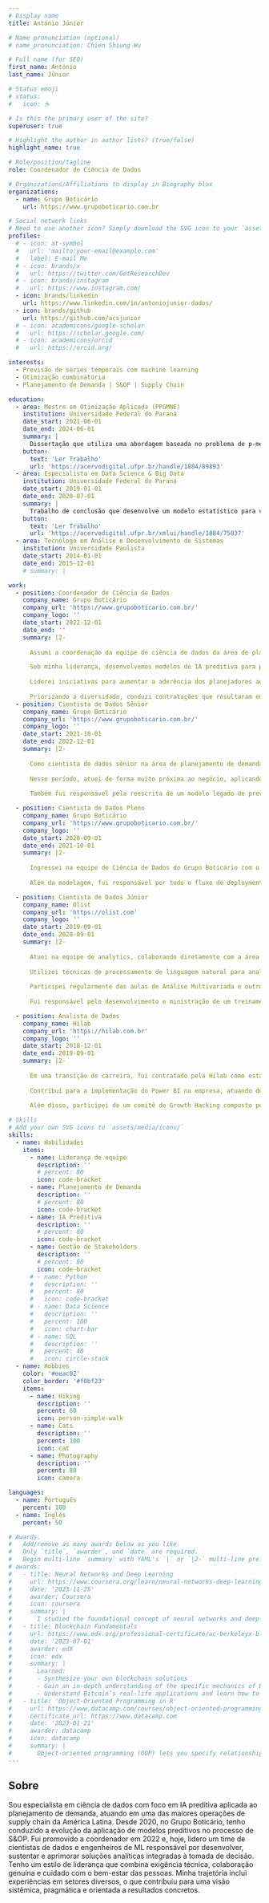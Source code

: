 ```yaml
---
# Display name
title: António Júnior

# Name pronunciation (optional)
# name_pronunciation: Chien Shiung Wu

# Full name (for SEO)
first_name: António
last_name: Júnior

# Status emoji
# status:
#   icon: ☕️

# Is this the primary user of the site?
superuser: true

# Highlight the author in author lists? (true/false)
highlight_name: true

# Role/position/tagline
role: Coordenador de Ciência de Dados

# Organizations/Affiliations to display in Biography blox
organizations:
  - name: Grupo Boticário
    url: https://www.grupoboticario.com.br

# Social network links
# Need to use another icon? Simply download the SVG icon to your `assets/media/icons/` folder.
profiles:
  # - icon: at-symbol
  #   url: 'mailto:your-email@example.com'
  #   label: E-mail Me
  # - icon: brands/x
  #   url: https://twitter.com/GetResearchDev
  # - icon: brands/instagram
  #   url: https://www.instagram.com/
  - icon: brands/linkedin
    url: https://www.linkedin.com/in/antoniojunior-dados/
  - icon: brands/github
    url: https://github.com/acsjunior
  # - icon: academicons/google-scholar
  #   url: https://scholar.google.com/
  # - icon: academicons/orcid
  #   url: https://orcid.org/

interests:
  - Previsão de séries temporais com machine learning
  - Otimização combinatória
  - Planejamento de Demanda | S&OP | Supply Chain

education:
  - area: Mestre em Otimização Aplicada (PPGMNE)
    institution: Universidade Federal do Paraná
    date_start: 2021-06-01
    date_end: 2024-06-01
    summary: |
      Dissertação que utiliza uma abordagem baseada no problema de p-medianas para otimizar a localização das unidades da Polícia Rodoviária Federal no Paraná, visando aumentar a eficiência no uso dos recursos públicos. O estudo analisa dados de acidentes para propor cenários de expansão e realocação das unidades, com foco na melhoria da segurança viária.
    button:
      text: 'Ler Trabalho'
      url: 'https://acervodigital.ufpr.br/handle/1884/89893'
  - area: Especialista em Data Science & Big Data
    institution: Universidade Federal do Paraná
    date_start: 2019-01-01
    date_end: 2020-07-01
    summary: |
      Trabalho de conclusão que desenvolve um modelo estatístico para classificar clientes propensos a churn em uma startup brasileira. O estudo inclui um rigoroso processo de preparação de dados e validação do modelo, oferecendo insights valiosos para estratégias personalizadas de retenção.
    button:
      text: 'Ler Trabalho'
      url: 'https://acervodigital.ufpr.br/xmlui/handle/1884/75037'
  - area: Tecnólogo em Análise e Desenvolvimento de Sistemas 
    institution: Universidade Paulista
    date_start: 2014-01-01
    date_end: 2015-12-01
    # summary: |

work:
  - position: Coordenador de Ciência de Dados
    company_name: Grupo Boticário
    company_url: 'https://www.grupoboticario.com.br/'
    company_logo: ''
    date_start: 2022-12-01
    date_end: ''
    summary: |2-
      
      Assumi a coordenação da equipe de ciência de dados da área de planejamento de demanda durante a migração dos modelos de IA preditiva para uma nova plataforma proprietária de planejamento. Conduzi essa migração com foco em estabilidade, governança e alinhamento entre tecnologia e negócio.

      Sob minha liderança, desenvolvemos modelos de IA preditiva para previsão de demanda de novas marcas e canais de venda do grupo, alcançando o maior número de modelos produtivos já registrados na história do GB. Esse avanço foi viabilizado pela consolidação de um time altamente técnico, pela evolução dos pipelines de MLOps e por um fluxo de desenvolvimento que permitiu acelerar entregas incrementais sem abrir mão de robustez, escalabilidade e alinhamento com o negócio. Também liderei experimentos para melhoria contínua dos modelos, que impactaram significativamente métricas como WMAPE e Bias, além de promover a cultura da perenidade e escalabilidade das soluções a partir do amadurecimento da equipe em engenharia de software e MLOps.
      
      Liderei iniciativas para aumentar a aderência dos planejadores aos modelos, como o desenvolvimento de um farol de confiabilidade das previsões e de um módulo de explicabilidade que permite aos usuários compreender o impacto de fatores como sazonalidade, canibalização, elasticidade de preço, ressaca e promoções nas previsões geradas. Também conduzi um projeto estratégico com consultoria externa para experimentação de novas abordagens preditivas, no qual nossos modelos foram validados como referência de mercado.
      
      Priorizando a diversidade, conduzi contratações que resultaram em um time com equilíbrio de gênero (50% mulheres). Cultivo um ambiente leve, colaborativo e tecnicamente exigente, com foco genuíno no bem-estar e no desenvolvimento da equipe. Como resultado, mantemos altos níveis de engajamento na plataforma Team Culture, com destaque para os pilares de Liderança, Felicidade, Bem-Estar, Feedback e Crescimento Pessoal.
  - position: Cientista de Dados Sênior
    company_name: Grupo Boticário
    company_url: 'https://www.grupoboticario.com.br/'
    company_logo: ''
    date_start: 2021-10-01
    date_end: 2022-12-01
    summary: |2-
      
      Como cientista de dados sênior na área de planejamento de demanda, atuei durante a estruturação da plataforma de dados corporativa no Google Cloud Platform (GCP), contribuindo com a homologação de dezenas de tabelas e com a tradução de regras críticas da malha logística para uma tabela estruturada e democratizada na nova arquitetura.
      
      Nesse período, atuei de forma muito próxima ao negócio, aplicando abordagens como o Dynamic Time Warping em um teste A/B para avaliar mudanças no comportamento de compra de franqueados em função de uma proposta de alteração no processo de cancelamento de pedidos pendentes. A análise resultou em uma proposta de solução, que foi implementada com sucesso.
      
      Também fui responsável pela reescrita de um modelo legado de previsão de demanda para Python com LightGBM, garantindo sua integração à nova plataforma de planejamento de demanda desenvolvida pelo time de tecnologia do Grupo Boticário.

  - position: Cientista de Dados Pleno
    company_name: Grupo Boticário
    company_url: 'https://www.grupoboticario.com.br/'
    company_logo: ''
    date_start: 2020-09-01
    date_end: 2021-10-01
    summary: |2-
      
      Ingressei na equipe de Ciência de Dados do Grupo Boticário com o objetivo de desenvolver soluções preditivas que apoiassem o time de planejamento de demanda na tomada de decisão. Fui responsável por desenvolver um modelo de IA preditiva baseado em Gradient Boosting para prever a probabilidade de uma previsão estatística precisar de ajuste pelos planejadores de demanda. Essa solução se tornou essencial para ajudar os times a priorizarem quais previsões ajustar, em um cenário de sobrecarga e alta incerteza comportamental dos canais de venda durante a pandemia de COVID-19. 
      
      Além da modelagem, fui responsável por todo o fluxo de deployment, monitoramento e sustentação da solução, garantindo sua operação em ambiente produtivo com governança e rastreabilidade.

  - position: Cientista de Dados Júnior
    company_name: Olist
    company_url: 'https://olist.com'
    company_logo: ''
    date_start: 2019-09-01
    date_end: 2020-09-01
    summary: |2-
      
      Atuei na equipe de analytics, colaborando diretamente com a área de relacionamento com o consumidor. Desenvolvi o primeiro modelo de probabilidade de churn da empresa, que originou este [artigo científico](https://acervodigital.ufpr.br/xmlui/handle/1884/75037).
      
      Utilizei técnicas de processamento de linguagem natural para analisar avaliações e comentários de consumidores, propondo ações estratégicas para aprimorar a qualidade do serviço e, consequentemente, melhorar as avaliações da loja oficial da empresa em marketplaces como Mercado Livre e Americanas.
      
      Participei regularmente das aulas de Análise Multivariada e outros tópicos de estatística ministradas pelo professor Anselmo Chaves da UFPR, realizadas nas dependências da empresa. Também participei de workshops e eventos acadêmicos, como o Simpósio de Pesquisa Operacional e Logística da Marinha de 2019, no Rio de Janeiro.
      
      Fui responsável pelo desenvolvimento e ministração de um treinamento de 8 horas em Google Sheets para colaboradores de diversos setores, além de colaborar no desenvolvimento do novo processo de integração de novos colaboradores.

  - position: Analista de Dados
    company_name: Hilab
    company_url: 'https://hilab.com.br'
    company_logo: ''
    date_start: 2018-12-01
    date_end: 2019-09-01
    summary: |2-
      
      Em uma transição de carreira, fui contratado pela Hilab como estagiário aos 32 anos, enquanto cursava Bacharelado em Matemática como segunda graduação. Após quatro meses, fui efetivado como Analista de Dados.
      
      Contribuí para a implementação do Power BI na empresa, atuando desde o projeto do data warehouse no Amazon Redshift e o desenvolvimento de pipelines para ingestão de dados no Amazon S3, provenientes do Azure Cosmos DB, até a construção de dashboards e relatórios interativos para diversos departamentos.
      
      Além disso, participei de um comitê de Growth Hacking composto por membros de diferentes áreas, com foco na avaliação dos principais desafios e alavancas da empresa, levantamento e priorização de hipóteses e modelagem de experimentos.

# Skills
# Add your own SVG icons to `assets/media/icons/`
skills:
  - name: Habilidades
    items:
      - name: Liderança de equipe
        description: ''
        # percent: 80
        icon: code-bracket
      - name: Planejamento de Demanda
        description: ''
        # percent: 80
        icon: code-bracket
      - name: IA Preditiva
        description: ''
        # percent: 80
        icon: code-bracket
      - name: Gestão de Stakeholders
        description: ''
        # percent: 80
        icon: code-bracket
      # - name: Python
      #   description: ''
      #   percent: 80
      #   icon: code-bracket
      # - name: Data Science
      #   description: ''
      #   percent: 100
      #   icon: chart-bar
      # - name: SQL
      #   description: ''
      #   percent: 40
      #   icon: circle-stack
  - name: Hobbies
    color: '#eeac02'
    color_border: '#f0bf23'
    items:
      - name: Hiking
        description: ''
        percent: 60
        icon: person-simple-walk
      - name: Cats
        description: ''
        percent: 100
        icon: cat
      - name: Photography
        description: ''
        percent: 80
        icon: camera

languages:
  - name: Português
    percent: 100
  - name: Inglês
    percent: 50

# Awards.
#   Add/remove as many awards below as you like.
#   Only `title`, `awarder`, and `date` are required.
#   Begin multi-line `summary` with YAML's `|` or `|2-` multi-line prefix and indent 2 spaces below.
# awards:
#   - title: Neural Networks and Deep Learning
#     url: https://www.coursera.org/learn/neural-networks-deep-learning
#     date: '2023-11-25'
#     awarder: Coursera
#     icon: coursera
#     summary: |
#       I studied the foundational concept of neural networks and deep learning. By the end, I was familiar with the significant technological trends driving the rise of deep learning; build, train, and apply fully connected deep neural networks; implement efficient (vectorized) neural networks; identify key parameters in a neural network’s architecture; and apply deep learning to your own applications.
#   - title: Blockchain Fundamentals
#     url: https://www.edx.org/professional-certificate/uc-berkeleyx-blockchain-fundamentals
#     date: '2023-07-01'
#     awarder: edX
#     icon: edx
#     summary: |
#       Learned:
#       - Synthesize your own blockchain solutions
#       - Gain an in-depth understanding of the specific mechanics of Bitcoin
#       - Understand Bitcoin’s real-life applications and learn how to attack and destroy Bitcoin, Ethereum, smart contracts and Dapps, and alternatives to Bitcoin’s Proof-of-Work consensus algorithm
#   - title: 'Object-Oriented Programming in R'
#     url: https://www.datacamp.com/courses/object-oriented-programming-with-s3-and-r6-in-r
#     certificate_url: https://www.datacamp.com
#     date: '2023-01-21'
#     awarder: datacamp
#     icon: datacamp
#     summary: |
#       Object-oriented programming (OOP) lets you specify relationships between functions and the objects that they can act on, helping you manage complexity in your code. This is an intermediate level course, providing an introduction to OOP, using the S3 and R6 systems. S3 is a great day-to-day R programming tool that simplifies some of the functions that you write. R6 is especially useful for industry-specific analyses, working with web APIs, and building GUIs.
---
```


## Sobre

Sou especialista em ciência de dados com foco em IA preditiva aplicada ao planejamento de demanda, atuando em uma das maiores operações de supply chain da América Latina. Desde 2020, no Grupo Boticário, tenho conduzido a evolução da aplicação de modelos preditivos no processo de S&OP. Fui promovido a coordenador em 2022 e, hoje, lidero um time de cientistas de dados e engenheiros de ML responsável por desenvolver, sustentar e aprimorar soluções analíticas integradas à tomada de decisão. Tenho um estilo de liderança que combina exigência técnica, colaboração genuína e cuidado com o bem-estar das pessoas. Minha trajetória inclui experiências em setores diversos, o que contribuiu para uma visão sistêmica, pragmática e orientada a resultados concretos.
